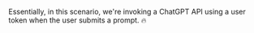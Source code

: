 Essentially, in this scenario, we're invoking a ChatGPT API using a user token when the user submits a prompt. 🔥
